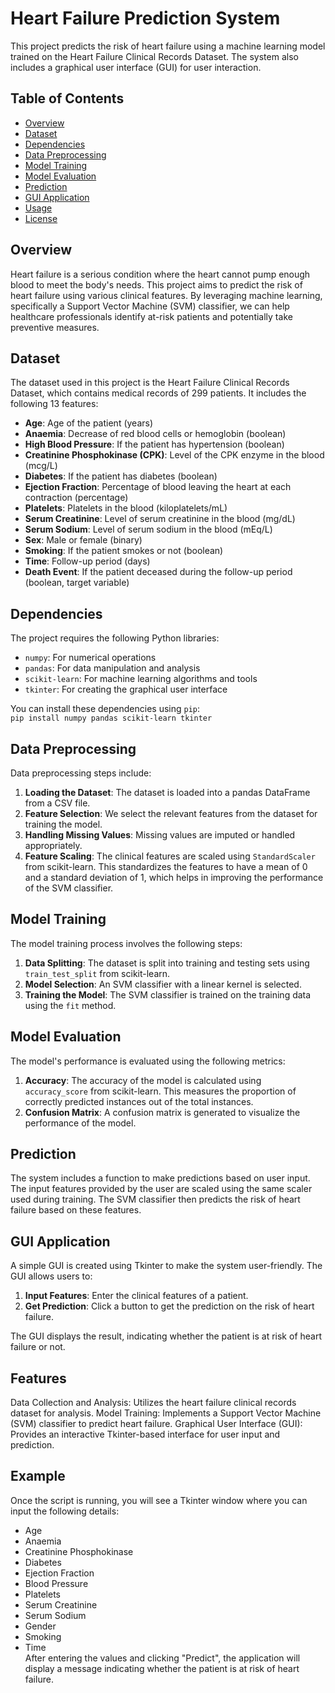 # Heart Failure Prediction System

This project predicts the risk of heart failure using a machine learning model trained on the Heart Failure Clinical Records Dataset. The system also includes a graphical user interface (GUI) for user interaction.

## Table of Contents

- [Overview](#overview)
- [Dataset](#dataset)
- [Dependencies](#dependencies)
- [Data Preprocessing](#data-preprocessing)
- [Model Training](#model-training)
- [Model Evaluation](#model-evaluation)
- [Prediction](#prediction)
- [GUI Application](#gui-application)
- [Usage](#usage)
- [License](#license)

## Overview

Heart failure is a serious condition where the heart cannot pump enough blood to meet the body's needs. This project aims to predict the risk of heart failure using various clinical features. By leveraging machine learning, specifically a Support Vector Machine (SVM) classifier, we can help healthcare professionals identify at-risk patients and potentially take preventive measures.

## Dataset

The dataset used in this project is the Heart Failure Clinical Records Dataset, which contains medical records of 299 patients. It includes the following 13 features:

- **Age**: Age of the patient (years)
- **Anaemia**: Decrease of red blood cells or hemoglobin (boolean)
- **High Blood Pressure**: If the patient has hypertension (boolean)
- **Creatinine Phosphokinase (CPK)**: Level of the CPK enzyme in the blood (mcg/L)
- **Diabetes**: If the patient has diabetes (boolean)
- **Ejection Fraction**: Percentage of blood leaving the heart at each contraction (percentage)
- **Platelets**: Platelets in the blood (kiloplatelets/mL)
- **Serum Creatinine**: Level of serum creatinine in the blood (mg/dL)
- **Serum Sodium**: Level of serum sodium in the blood (mEq/L)
- **Sex**: Male or female (binary)
- **Smoking**: If the patient smokes or not (boolean)
- **Time**: Follow-up period (days)
- **Death Event**: If the patient deceased during the follow-up period (boolean, target variable)

## Dependencies

The project requires the following Python libraries:

- `numpy`: For numerical operations
- `pandas`: For data manipulation and analysis
- `scikit-learn`: For machine learning algorithms and tools
- `tkinter`: For creating the graphical user interface

You can install these dependencies using `pip`:  
`pip install numpy pandas scikit-learn tkinter`

## Data Preprocessing

Data preprocessing steps include:

1. **Loading the Dataset**: The dataset is loaded into a pandas DataFrame from a CSV file.
2. **Feature Selection**: We select the relevant features from the dataset for training the model.
3. **Handling Missing Values**: Missing values are imputed or handled appropriately.
4. **Feature Scaling**: The clinical features are scaled using `StandardScaler` from scikit-learn. This standardizes the features to have a mean of 0 and a standard deviation of 1, which helps in improving the performance of the SVM classifier.

## Model Training

The model training process involves the following steps:

1. **Data Splitting**: The dataset is split into training and testing sets using `train_test_split` from scikit-learn.
2. **Model Selection**: An SVM classifier with a linear kernel is selected.
3. **Training the Model**: The SVM classifier is trained on the training data using the `fit` method.

## Model Evaluation

The model's performance is evaluated using the following metrics:

1. **Accuracy**: The accuracy of the model is calculated using `accuracy_score` from scikit-learn. This measures the proportion of correctly predicted instances out of the total instances.
2. **Confusion Matrix**: A confusion matrix is generated to visualize the performance of the model.

## Prediction

The system includes a function to make predictions based on user input. The input features provided by the user are scaled using the same scaler used during training. The SVM classifier then predicts the risk of heart failure based on these features.

## GUI Application

A simple GUI is created using Tkinter to make the system user-friendly. The GUI allows users to:

1. **Input Features**: Enter the clinical features of a patient.
2. **Get Prediction**: Click a button to get the prediction on the risk of heart failure.

The GUI displays the result, indicating whether the patient is at risk of heart failure or not.

## Features
Data Collection and Analysis: Utilizes the heart failure clinical records dataset for analysis.
Model Training: Implements a Support Vector Machine (SVM) classifier to predict heart failure.
Graphical User Interface (GUI): Provides an interactive Tkinter-based interface for user input and prediction.
## Example
Once the script is running, you will see a Tkinter window where you can input the following details:

- Age
- Anaemia
- Creatinine Phosphokinase
- Diabetes
- Ejection Fraction
- Blood Pressure
- Platelets
- Serum Creatinine
- Serum Sodium
- Gender
- Smoking
- Time  
After entering the values and clicking "Predict", the application will display a message indicating whether the patient is at risk of heart failure.

